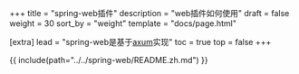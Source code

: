 +++
title = "spring-web插件"
description = "web插件如何使用"
draft = false
weight = 30
sort_by = "weight"
template = "docs/page.html"

[extra]
lead = "spring-web是基于<a href='https://github.com/tokio-rs/axum' target='_blank'>axum</a>实现"
toc = true
top = false
+++

{{ include(path="../../spring-web/README.zh.md") }}
